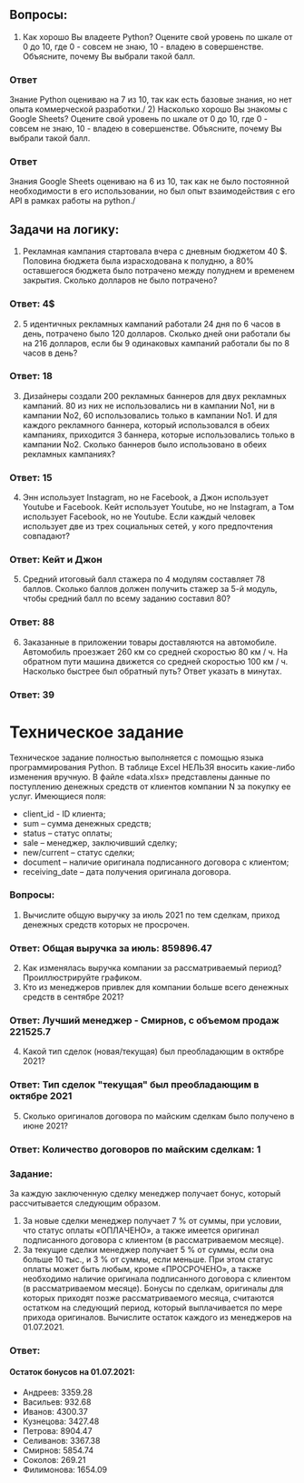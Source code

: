 
## Вопросы:
1) Как хорошо Вы владеете Python? Оцените свой уровень по шкале от 0 до 10,
где 0 - совсем не знаю, 10 - владею в совершенстве.
Объясните, почему Вы выбрали такой балл.
### Ответ
Знание Python оцениваю на 7 из 10, так как есть базовые знания, но нет опыта коммерческой разработки./
2) Насколько хорошо Вы знакомы с Google Sheets? Оцените свой уровень по
шкале от 0 до 10, где 0 - совсем не знаю, 10 - владею в совершенстве.
Объясните, почему Вы выбрали такой балл.
### Ответ
Знания Google Sheets оцениваю на 6 из 10, так как не было постоянной необходимости в его использовании, но был опыт взаимодействия с его API в рамках работы на python./
## Задачи на логику:
1) Рекламная кампания стартовала вчера с дневным бюджетом 40 $. Половина
бюджета была израсходована к полудню, а 80% оставшегося бюджета было
потрачено между полуднем и временем закрытия. Сколько долларов не было
потрачено?
### Ответ: 4$
2) 5 идентичных рекламных кампаний работали 24 дня по 6 часов в день,
потрачено было 120 долларов. Сколько дней они работали бы на 216 долларов,
если бы 9 одинаковых кампаний работали бы по 8 часов в день?
### Ответ: 18
3) Дизайнеры создали 200 рекламных баннеров для двух рекламных кампаний. 80
из них не использовались ни в кампании No1, ни в кампании No2, 60
использовались только в кампании No1. И для каждого рекламного баннера,
который использовался в обеих кампаниях, приходится 3 баннера, которые
использовались только в кампании No2. Сколько баннеров было использовано в
обеих рекламных кампаниях?
### Ответ: 15
4) Энн использует Instagram, но не Facebook, а Джон использует Youtube и
Facebook. Кейт использует Youtube, но не Instagram, а Том использует Facebook,
но не Youtube. Если каждый человек использует две из трех социальных сетей,
у кого предпочтения совпадают?
### Ответ: Кейт и Джон
5) Средний итоговый балл стажера по 4 модулям составляет 78 баллов. Сколько
баллов должен получить стажер за 5-й модуль, чтобы средний балл по всему
заданию составил 80?
### Ответ: 88
6) Заказанные в приложении товары доставляются на автомобиле. Автомобиль
проезжает 260 км со средней скоростью 80 км / ч. На обратном пути машина
движется со средней скоростью 100 км / ч. Насколько быстрее был обратный
путь? Ответ указать в минутах.
### Ответ: 39
# Техническое задание
Техническое задание полностью выполняется с помощью языка программирования
Python. В таблице Excel НЕЛЬЗЯ вносить какие-либо изменения вручную.
В файле «data.xlsx» представлены данные по поступлению денежных средств от
клиентов компании N за покупку ее услуг.
Имеющиеся поля:
- client_id - ID клиента;
- sum – сумма денежных средств;
- status – статус оплаты;
- sale – менеджер, заключивший сделку;
- new/current – статус сделки;
- document – наличие оригинала подписанного договора с клиентом;
- receiving_date – дата получения оригинала договора.
### Вопросы:
1) Вычислите общую выручку за июль 2021 по тем сделкам, приход денежных
средств которых не просрочен.
### Ответ: Общая выручка за июль: 859896.47
2) Как изменялась выручка компании за рассматриваемый период?
Проиллюстрируйте графиком.
3) Кто из менеджеров привлек для компании больше всего денежных средств в
сентябре 2021?
### Ответ: Лучший менеджер - Смирнов, с объемом продаж 221525.7
4) Какой тип сделок (новая/текущая) был преобладающим в октябре 2021?
### Ответ: Тип сделок "текущая" был преобладающим в октябре 2021
5) Сколько оригиналов договора по майским сделкам было получено в июне 2021?
### Ответ: Количество договоров по майским сделкам: 1 
### Задание:
За каждую заключенную сделку менеджер получает бонус, который рассчитывается
следующим образом.
1) За новые сделки менеджер получает 7 % от суммы, при условии, что статус
оплаты «ОПЛАЧЕНО», а также имеется оригинал подписанного договора с
клиентом (в рассматриваемом месяце).
2) За текущие сделки менеджер получает 5 % от суммы, если она больше 10 тыс.,
и 3 % от суммы, если меньше. При этом статус оплаты может быть любым,
кроме «ПРОСРОЧЕНО», а также необходимо наличие оригинала подписанного
договора с клиентом (в рассматриваемом месяце).
Бонусы по сделкам, оригиналы для которых приходят позже рассматриваемого
месяца, считаются остатком на следующий период, который выплачивается по мере
прихода оригиналов. Вычислите остаток каждого из менеджеров на 01.07.2021.
### Ответ:
#### Остаток бонусов на 01.07.2021:
- Андреев: 3359.28
- Васильев: 932.68
- Иванов: 4300.37
- Кузнецова: 3427.48
- Петрова: 8904.47
- Селиванов: 3367.38
- Смирнов: 5854.74
- Соколов: 269.21
- Филимонова: 1654.09
